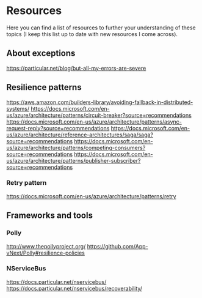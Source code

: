 ﻿# Resources

Here you can find a list of resources to further your understanding of these topics (I keep this list up to date with new resources I come across).

## About exceptions

https://particular.net/blog/but-all-my-errors-are-severe

## Resilience patterns

https://aws.amazon.com/builders-library/avoiding-fallback-in-distributed-systems/
https://docs.microsoft.com/en-us/azure/architecture/patterns/circuit-breaker?source=recommendations
https://docs.microsoft.com/en-us/azure/architecture/patterns/async-request-reply?source=recommendations
https://docs.microsoft.com/en-us/azure/architecture/reference-architectures/saga/saga?source=recommendations
https://docs.microsoft.com/en-us/azure/architecture/patterns/competing-consumers?source=recommendations
https://docs.microsoft.com/en-us/azure/architecture/patterns/publisher-subscriber?source=recommendations

### Retry pattern

https://docs.microsoft.com/en-us/azure/architecture/patterns/retry

## Frameworks and tools

### Polly

http://www.thepollyproject.org/
https://github.com/App-vNext/Polly#resilience-policies

### NServiceBus

https://docs.particular.net/nservicebus/
https://docs.particular.net/nservicebus/recoverability/